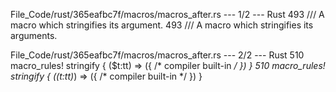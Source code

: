 File_Code/rust/365eafbc7f/macros/macros_after.rs --- 1/2 --- Rust
493     /// A macro which stringifies its argument.                                                                                                          493     /// A macro which stringifies its arguments.

File_Code/rust/365eafbc7f/macros/macros_after.rs --- 2/2 --- Rust
510     macro_rules! stringify { ($t:tt) => ({ /* compiler built-in */ }) }                                                                                  510     macro_rules! stringify { ($($t:tt)*) => ({ /* compiler built-in */ }) }


